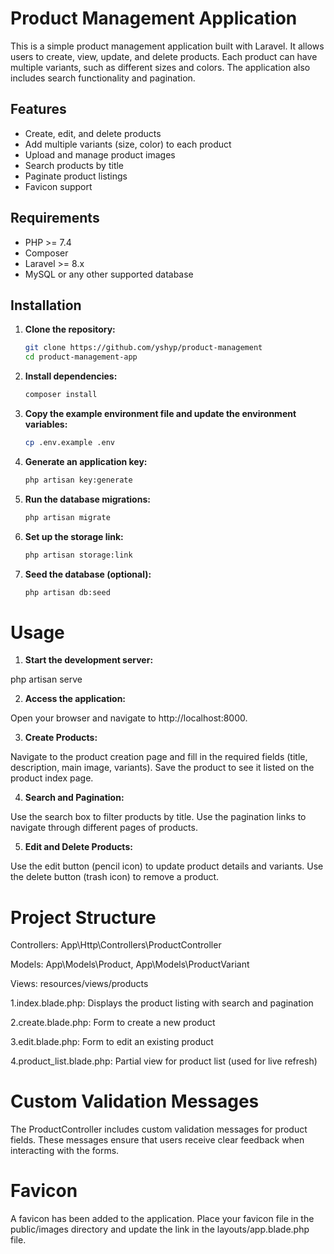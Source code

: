 # Product Management Application

This is a simple product management application built with Laravel. It allows users to create, view, update, and delete products. Each product can have multiple variants, such as different sizes and colors. The application also includes search functionality and pagination.

## Features

- Create, edit, and delete products
- Add multiple variants (size, color) to each product
- Upload and manage product images
- Search products by title
- Paginate product listings
- Favicon support

## Requirements

- PHP >= 7.4
- Composer
- Laravel >= 8.x
- MySQL or any other supported database

## Installation

1. **Clone the repository:**

   ```bash
   git clone https://github.com/yshyp/product-management
   cd product-management-app
2. **Install dependencies:**

    ```bash
    composer install

3. **Copy the example environment file and update the environment variables:**

    ```bash
    cp .env.example .env

4. **Generate an application key:**

    ```bash
    php artisan key:generate

5. **Run the database migrations:**

    ```bash
    php artisan migrate

6. **Set up the storage link:**

    ```bash
    php artisan storage:link

7. **Seed the database (optional):**

    ```bash
    php artisan db:seed

# Usage

1. **Start the development server:**

php artisan serve

2. **Access the application:**

Open your browser and navigate to http://localhost:8000.

3. **Create Products:**

Navigate to the product creation page and fill in the required fields (title, description, main image, variants).
Save the product to see it listed on the product index page.

4. **Search and Pagination:**

Use the search box to filter products by title.
Use the pagination links to navigate through different pages of products.

5. **Edit and Delete Products:**

Use the edit button (pencil icon) to update product details and variants.
Use the delete button (trash icon) to remove a product.

# Project Structure

Controllers: App\Http\Controllers\ProductController

Models: App\Models\Product, App\Models\ProductVariant

Views: resources/views/products

1.index.blade.php: Displays the product listing with search and pagination

2.create.blade.php: Form to create a new product

3.edit.blade.php: Form to edit an existing product

4.product_list.blade.php: Partial view for product list (used for live refresh)

# Custom Validation Messages

The ProductController includes custom validation messages for product fields. These messages ensure that users receive clear feedback when interacting with the forms.

# Favicon

A favicon has been added to the application. Place your favicon file in the public/images directory and update the link in the layouts/app.blade.php file.